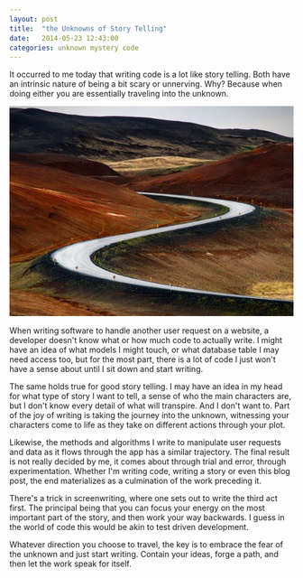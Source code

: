 ```yaml
---
layout: post
title:  "the Unknowns of Story Telling"
date:   2014-05-23 12:43:00
categories: unknown mystery code
---
```


It occurred to me today that writing code is a lot like story telling. Both have an intrinsic nature of being a bit scary or unnerving. Why? Because when doing either you are essentially traveling into the unknown.

![iceland unknown][unknown]

When writing software to handle another user request on a website, a developer doesn't know what or how much code to actually write. I might have an idea of what models I might touch, or what database table I may need access too, but for the most part, there is a lot of code I just won't have a sense about until I sit down and start writing.

The same holds true for good story telling. I may have an idea in my head for what type of story I want to tell, a sense of who the main characters are, but I don't know every detail of what will transpire. And I don't want to. Part of the joy of writing is taking the journey into the unknown, witnessing your characters come to life as they take on different actions through your plot.

Likewise, the methods and algorithms I write to manipulate user requests and data as it flows through the app has a similar trajectory. The final result is not really decided by me, it comes about through trial and error, through experimentation. Whether I'm writing code, writing a story or even this blog post, the end materializes as a culmination of the work preceding it.

There's a trick in screenwriting, where one sets out to write the third act first. The principal being that you can focus your energy on the most important part of the story, and then work your way backwards. I guess in the world of code this would be akin to test driven development.

Whatever direction you choose to travel, the key is to embrace the fear of the unknown and just start writing. Contain your ideas, forge a path, and then let the work speak for itself.


[unknown]: /images/unknown-iceland.jpg

